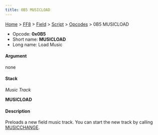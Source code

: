 ```yaml
---
title: 0B5 MUSICLOAD
---
```


[Home](Main%20Page.md) > [FF8](FF8.md) > [Field](FF8/Field.md) > [Script](FF8/Field/Script.md) > [Opcodes](FF8/Field/Script/Opcodes.md) > 0B5 MUSICLOAD

-   Opcode: **0x0B5**
-   Short name: **MUSICLOAD**
-   Long name: Load Music

#### Argument

none

#### Stack

  
*Music Track*

**MUSICLOAD**

#### Description

Preloads a new field music track. You can start the new track by calling
[MUSICCHANGE][].

  [MUSICCHANGE]: ../0B4%20MUSICCHANGE.md "wikilink"
